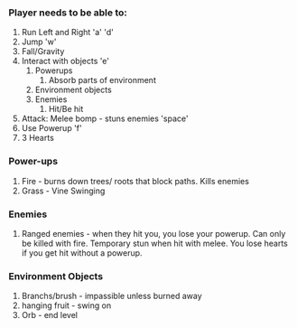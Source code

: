 ### Player needs to be able to:
1. Run Left and Right 'a' 'd' 
2. Jump 'w'
3. Fall/Gravity 
4. Interact with objects 'e'
   1. Powerups
      1. Absorb parts of environment
   2. Environment objects
   3. Enemies
      1. Hit/Be hit
5. Attack: Melee bomp - stuns enemies 'space' 
6. Use Powerup 'f' 
7. 3 Hearts
### Power-ups
1. Fire - burns down trees/ roots that block paths.  Kills enemies
2. Grass - Vine Swinging

### Enemies 
1. Ranged enemies - when they hit you, you lose your powerup. Can only be killed with fire. Temporary stun when hit with melee. 
You lose hearts if you get hit without a powerup. 

### Environment Objects 
1. Branchs/brush - impassible unless burned away
2. hanging fruit - swing on 
3. Orb - end level

